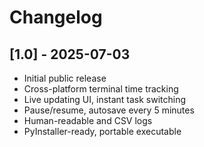 # Changelog

## [1.0] - 2025-07-03
- Initial public release
- Cross-platform terminal time tracking
- Live updating UI, instant task switching
- Pause/resume, autosave every 5 minutes
- Human-readable and CSV logs
- PyInstaller-ready, portable executable
